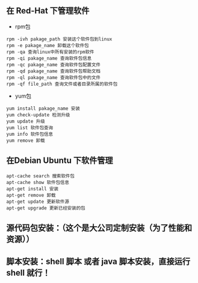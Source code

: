 ## 在 Red-Hat 下管理软件 ##
 - rpm包
```
rpm -ivh pakage_path 安装这个软件包到linux
rpm -e pakage_name 卸载这个软件包
rpm -qa 查询linux中所有安装的rpm软件
rpm -qi pakage_name 查询软件包信息
rpm -qc pakage_name 查询软件包配置文件
rpm -qd pakage_name 查询软件包帮助文档
rpm -ql pakage_name 查询软件包中的文件
rpm -qf file_path 查询文件或者目录所属的软件包
```
 - yum包
```
yum install pakage_name 安装
yum check-update 检测升级
yum update 升级
yum list 软件包查询
yum info 软件包信息
yum remove 卸载
```
## 在Debian Ubuntu 下软件管理 ##
```
apt-cache search 搜索软件包
apt-cache show 软件包信息
apt-get install 安装
apt-get remove 卸载
apt-get update 更新软件源
apt-get upgrade 更新已经安装的包
```
## 源代码包安装：（这个是大公司定制安装（为了性能和资源）） ##

## 脚本安装：shell 脚本 或者 java 脚本安装，直接运行shell 就行！  ##